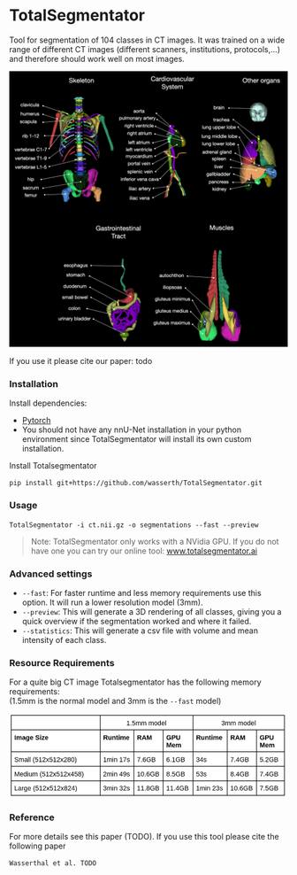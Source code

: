 # TotalSegmentator

Tool for segmentation of 104 classes in CT images. It was trained on a wide range of different CT images (different scanners, institutions, protocols,...) and therefore should work well on most images.

![Alt text](resources/imgs/overview_classes.png)

If you use it please cite our paper: todo


### Installation

Install dependencies:  
* [Pytorch](http://pytorch.org/)
* You should not have any nnU-Net installation in your python environment since TotalSegmentator will install its own 
custom installation.

Install Totalsegmentator
```
pip install git+https://github.com/wasserth/TotalSegmentator.git
```


### Usage
```
TotalSegmentator -i ct.nii.gz -o segmentations --fast --preview
```
> Note: TotalSegmentator only works with a NVidia GPU. If you do not have one you can try our online tool: www.totalsegmentator.ai


### Advanced settings
* `--fast`: For faster runtime and less memory requirements use this option. It will run a lower resolution model (3mm). 
* `--preview`: This will generate a 3D rendering of all classes, giving you a quick overview if the segmentation worked and where it failed.
* `--statistics`: This will generate a csv file with volume and mean intensity of each class.


### Resource Requirements
For a quite big CT image Totalsegmentator has the following memory requirements:  
(1.5mm is the normal model and 3mm is the `--fast` model)

![Alt text](resources/imgs/runtime_table.png)


### Reference 
For more details see this paper (TODO).
If you use this tool please cite the following paper
```
Wasserthal et al. TODO
```
